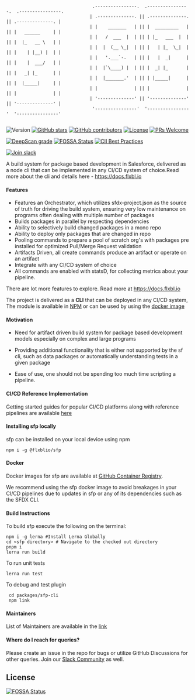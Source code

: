 
  
```


                                 .----------------.  .----------------.  .----------------.
                                | .--------------. || .--------------. || .--------------. |
                                | |    _______   | || |  _________   | || |   ______     | |
                                | |   /  ___  |  | || | |_   ___  |  | || |  |_   __ \   | |
                                | |  |  (__ \_|  | || |   | |_  \_|  | || |    | |__) |  | |
                                | |   '.___`-.   | || |   |  _|      | || |    |  ___/   | |
                                | |  |`\____) |  | || |  _| |_       | || |   _| |_      | |
                                | |  |_______.'  | || | |_____|      | || |  |_____|     | |
                                | |              | || |              | || |              | |
                                | '--------------' || '--------------' || '--------------' |
                                 '----------------'  '----------------'  '----------------'
                                                                                                               

```
![Version](https://img.shields.io/npm/v/@flxblio/sfp.svg)
[![GitHub stars](https://img.shields.io/github/stars/flxbl-io/sfp)](https://gitHub.com/flxbl-io/sfp/stargazers/)
[![GitHub contributors](https://img.shields.io/github/contributors/flxbl-io/sfp.svg)](https://github.com/flxbl-io/sfp/graphs/contributors/)
[![License](https://img.shields.io/badge/license-MIT-green)](https://github.com/flxbl-io/sfp/blob/main/LICENSE)
[![PRs Welcome](https://img.shields.io/badge/PRs-welcome-brightgreen.svg?style=flat-square)](http://makeapullrequest.com)

[![DeepScan grade](https://deepscan.io/api/teams/10234/projects/12959/branches/208838/badge/grade.svg)](https://deepscan.io/dashboard#view=project&tid=10234&pid=12959&bid=208838)
[![FOSSA Status](https://app.fossa.com/api/projects/git%2Bgithub.com%2Fflxbl-io%2Fsfp.svg?type=shield&issueType=license)](https://app.fossa.com/projects/git%2Bgithub.com%2Fflxbl-io%2Fsfp?ref=badge_shield&issueType=license) [![CII Best Practices](https://bestpractices.coreinfrastructure.org/projects/5614/badge)](https://bestpractices.coreinfrastructure.org/projects/5614)

[![Join slack](https://i.imgur.com/FZZmA3g.png)](https://launchpass.com/flxblio)

A build system for package based development in Salesforce, delivered as a node cli that can be implemented in any CI/CD system of choice.Read more about the cli and details here - https://docs.flxbl.io

#### Features

- Features an Orchestrator, which utilizes sfdx-project.json as the source of truth for driving the build system, ensuring very low maintenance on programs often dealing with multiple number of packages
- Builds packages in parallel by respecting dependencies
- Ability to selectively build changed packages in a mono repo
- Ability to deploy only packages that are changed in repo
- Pooling commands to prepare a pool of scratch org's with packages pre installed for optimized Pull/Merge Request validation
- Artifacts Driven, all create commands produce an artifact or operate on an artifact
- Integrate with any CI/CD system of choice
- All commands are enabled with statsD, for collecting metrics about your pipeline.

There are lot more features to explore. Read more at https://docs.flxbl.io

The project is delivered as a <b>CLI</b> that can be deployed in any CI/CD system, The module is available in [NPM](https://www.npmjs.com/package/@flxblio/sfp) or can be
used by using the [docker image](https://github.com/flxblio/sfp/pkgs/container/sfp)





#### Motivation

- Need for artifact driven build system for package based development models especially on complex and large programs

- Providing additional functionality that is either not supported by the sf cli, such as data packages or automatically understanding tests in a given package

- Ease of use, one should not be spending too much time scripting a pipeline.

#### CI/CD Reference Implementation

Getting started guides for popular CI/CD platforms along with reference pipelines are available [here](https://docs.flxbl.io/implementing-your-ci-cd/github)

#### Installing sfp locally

sfp can be installed on your local device using npm

```
npm i -g @flxblio/sfp
```


#### Docker

Docker images for sfp are available at [GitHub Container Registry](https://github.com/flxblio/sfp/pkgs/container/sfp).

We recommend using the sfp docker image to avoid breakages in your CI/CD pipelines due to updates in sfp or any of its dependencies such as the SFDX CLI.

#### Build Instructions
To build sfp execute the following on the terminal:
```
npm i -g lerna #Install Lerna Globally
cd <sfp directory> # Navigate to the checked out directory
pnpm i
lerna run build
```

To run unit tests

```
lerna run test
```

To debug and test plugin

```
 cd packages/sfp-cli
 npm link
```

#### Maintainers

List of Maintainers are available in the [link](https://docs.flxbl.io/about-us)


#### Where do I reach for queries?

Please create an issue in the repo for bugs or utilize GitHub Discussions for other queries. Join our [Slack Community](https://launchpass.com/flxblio) as well.


## License
[![FOSSA Status](https://app.fossa.com/api/projects/git%2Bgithub.com%2Fflxblio%2Fsfp.svg?type=large)](https://app.fossa.com/projects/git%2Bgithub.com%2Fflxblio%2Fsfp?ref=badge_large)

